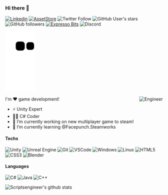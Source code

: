 ### Hi there 👋
[![Linkedin](https://img.shields.io/badge/Linkedin-blue?style=flat&logo=linkedin)](https://www.linkedin.com/in/rafael-morais-correa-b1ab7a81/)
[![AssetStore](https://img.shields.io/badge/Unity_Asset_Store-black?style=flat&logo=unity)](https://assetstore.unity.com/publishers/39910)
![Twitter Follow](https://img.shields.io/twitter/follow/scriptsengineer?style=flat&logo=twitter)
![GitHub User's stars](https://img.shields.io/github/stars/scriptsengineer?style=flat&logo=github)
![GitHub followers](https://img.shields.io/github/followers/scriptsengineer?style=flat&logo=github)
[![Expresso Bits](https://img.shields.io/badge/Expresso_Bits-red?&style=flat&logo=web)](https://expressobits.com.br)
![Discord](https://img.shields.io/discord/533410361328664616?label=Expresso%20Bits&logo=discord&logoColor=ffffff)

![Snake animation](https://github.com/rafaballerini/rafaballerini/blob/output/github-contribution-grid-snake.svg)

<img align="right" alt="Engineer" src="https://gifimage.net/wp-content/uploads/2018/06/tf2-engineer-gif-6.gif">
I'm ❤️ game development!

- ⚡ Unity Expert
- 👨‍💻 C# Coder
- 🔭 I’m currently working on new multiplayer game to steam!
- 🌱 I’m currently learning @Facepunch.Steamworks

#### Techs
![Unity](https://img.shields.io/badge/-Unity-020202?style=flat&logo=unity&logoColor=white)
![Unreal Engine](https://img.shields.io/badge/-Unreal-313131?style=flat&logo=unreal-engine&logoColor=white)
![Git](https://img.shields.io/badge/-Git-F05032?style=flat&logo=git&logoColor=white)
![VSCode](https://img.shields.io/badge/-VSCode-0085D1?style=flat&logo=visual-studio-code&logoColor=white)
![Windows](https://img.shields.io/badge/-Windows-00ADEF?style=flat&logo=windows&logoColor=white)
![Linux](https://img.shields.io/badge/-Linux-16C60C?style=flat&logo=linux&logoColor=white)
![HTML5](https://img.shields.io/badge/-HTML5-E34F26?style=flat&logo=html5&logoColor=white)
![CSS3](https://img.shields.io/badge/-CSS3-549FDE?style=flat&logo=css3&logoColor=white)
![Blender](https://img.shields.io/badge/-Blender-F5792A?style=flat&logo=blender&logoColor=white)

#### Languages

![C#](https://img.shields.io/badge/-CSharp-239120?style=flat&logo=c-Sharp&logoColor=white)
![Java](https://img.shields.io/badge/-Java-007396?style=flat&logo=java&logoColor=white)
![C++](https://img.shields.io/badge/-C++-00599C?style=flat&logo=cplusplus&logoColor=white)

![Scriptsengineer's github stats](https://github-readme-stats.vercel.app/api?username=scriptsengineer&show_icons=true&theme=dark)



<!--[![Top Langs](https://github-readme-stats.vercel.app/api/top-langs/?username=expressobits&layout=compact&theme=radical)](https://github.com/expressobits/github-readme-stats)


<!--
**ScriptsEngineer/ScriptsEngineer** is a ✨ _special_ ✨ repository because its `README.md` (this file) appears on your GitHub profile.




- 👯 I’m looking to collaborate on ...
- 🤔 I’m looking for help with ...
- 💬 Ask me about ...
- 📫 How to reach me: ...
- 😄 Pronouns: ...
- ⚡ Fun fact: ...
-->
